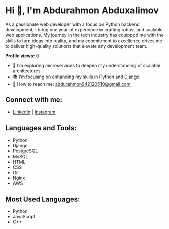 # Hi 👋, I'm Abdurahmon Abduxalimov

As a passionate web developer with a focus on Python backend development, I bring one year of experience in crafting robust and scalable web applications. My journey in the tech industry has equipped me with the skills to turn ideas into reality, and my commitment to excellence drives me to deliver high-quality solutions that elevate any development team.

**Profile views:** 0

- 🔧 I’m exploring microservices to deepen my understanding of scalable architectures.
- 📚 I’m focusing on enhancing my skills in Python and Django.
- 📧 How to reach me: [abdurahmon942120510@gmail.com](mailto:abdurahmon942120510@gmail.com)

## Connect with me:
- [LinkedIn](https://www.linkedin.com/in/abdurahmon-abduxalimov-a02997332/) | [Instagram](https://instagram.com/avf_0510)

## Languages and Tools:
- Python
- Django
- PostgreSQL
- MySQL
- HTML
- CSS
- Git
- Nginx
- AWS

## Most Used Languages:
- Python
- JavaScript
- C++

